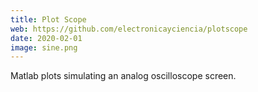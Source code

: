 ```yaml
---
title: Plot Scope
web: https://github.com/electronicayciencia/plotscope
date: 2020-02-01
image: sine.png
---
```


Matlab plots simulating an analog oscilloscope screen.

